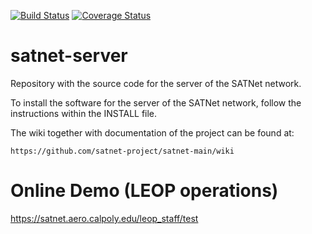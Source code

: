 [![Build Status](https://travis-ci.org/satnet-project/server.svg?branch=development_3k)](https://travis-ci.org/satnet-project/server)
[![Coverage Status](https://coveralls.io/repos/satnet-project/server/badge.svg)](https://coveralls.io/r/satnet-project/server)

satnet-server
================

Repository with the source code for the server of the SATNet network.

To install the software for the server of the SATNet network, follow the instructions within the INSTALL file.

The wiki together with documentation of the project can be found at:

	https://github.com/satnet-project/satnet-main/wiki
	
Online Demo (LEOP operations)
================

https://satnet.aero.calpoly.edu/leop_staff/test
